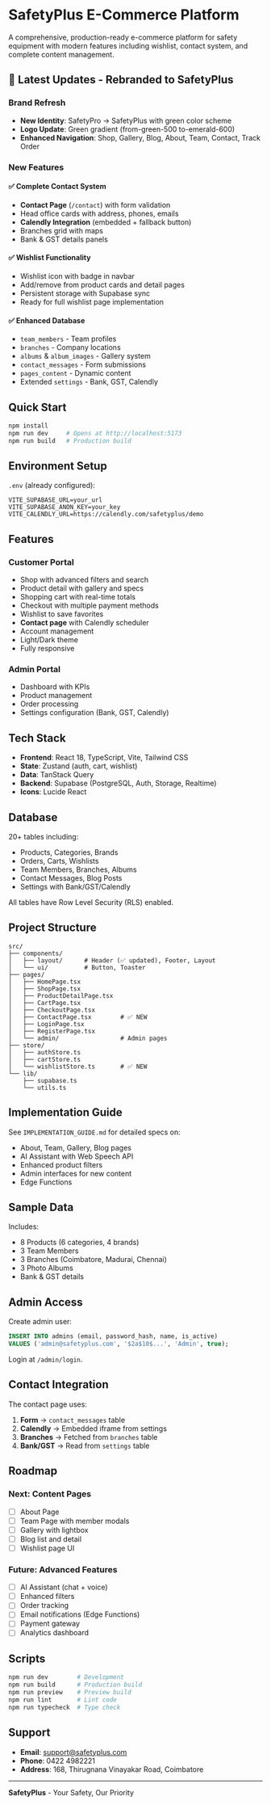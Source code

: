 # SafetyPlus E-Commerce Platform

A comprehensive, production-ready e-commerce platform for safety equipment with modern features including wishlist, contact system, and complete content management.

## 🎉 Latest Updates - Rebranded to SafetyPlus

### Brand Refresh
- **New Identity**: SafetyPro → SafetyPlus with green color scheme
- **Logo Update**: Green gradient (from-green-500 to-emerald-600)
- **Enhanced Navigation**: Shop, Gallery, Blog, About, Team, Contact, Track Order

### New Features

#### ✅ Complete Contact System
- **Contact Page** (`/contact`) with form validation
- Head office cards with address, phones, emails
- **Calendly Integration** (embedded + fallback button)
- Branches grid with maps
- Bank & GST details panels

#### ✅ Wishlist Functionality
- Wishlist icon with badge in navbar
- Add/remove from product cards and detail pages
- Persistent storage with Supabase sync
- Ready for full wishlist page implementation

#### ✅ Enhanced Database
- `team_members` - Team profiles
- `branches` - Company locations
- `albums` & `album_images` - Gallery system
- `contact_messages` - Form submissions
- `pages_content` - Dynamic content
- Extended `settings` - Bank, GST, Calendly

## Quick Start

```bash
npm install
npm run dev     # Opens at http://localhost:5173
npm run build   # Production build
```

## Environment Setup

`.env` (already configured):
```
VITE_SUPABASE_URL=your_url
VITE_SUPABASE_ANON_KEY=your_key
VITE_CALENDLY_URL=https://calendly.com/safetyplus/demo
```

## Features

### Customer Portal
- Shop with advanced filters and search
- Product detail with gallery and specs
- Shopping cart with real-time totals
- Checkout with multiple payment methods
- Wishlist to save favorites
- **Contact page** with Calendly scheduler
- Account management
- Light/Dark theme
- Fully responsive

### Admin Portal
- Dashboard with KPIs
- Product management
- Order processing
- Settings configuration (Bank, GST, Calendly)

## Tech Stack

- **Frontend**: React 18, TypeScript, Vite, Tailwind CSS
- **State**: Zustand (auth, cart, wishlist)
- **Data**: TanStack Query
- **Backend**: Supabase (PostgreSQL, Auth, Storage, Realtime)
- **Icons**: Lucide React

## Database

20+ tables including:
- Products, Categories, Brands
- Orders, Carts, Wishlists
- Team Members, Branches, Albums
- Contact Messages, Blog Posts
- Settings with Bank/GST/Calendly

All tables have Row Level Security (RLS) enabled.

## Project Structure

```
src/
├── components/
│   ├── layout/      # Header (✅ updated), Footer, Layout
│   └── ui/          # Button, Toaster
├── pages/
│   ├── HomePage.tsx
│   ├── ShopPage.tsx
│   ├── ProductDetailPage.tsx
│   ├── CartPage.tsx
│   ├── CheckoutPage.tsx
│   ├── ContactPage.tsx        # ✅ NEW
│   ├── LoginPage.tsx
│   ├── RegisterPage.tsx
│   └── admin/                 # Admin pages
├── store/
│   ├── authStore.ts
│   ├── cartStore.ts
│   └── wishlistStore.ts       # ✅ NEW
└── lib/
    ├── supabase.ts
    └── utils.ts
```

## Implementation Guide

See `IMPLEMENTATION_GUIDE.md` for detailed specs on:
- About, Team, Gallery, Blog pages
- AI Assistant with Web Speech API
- Enhanced product filters
- Admin interfaces for new content
- Edge Functions

## Sample Data

Includes:
- 8 Products (6 categories, 4 brands)
- 3 Team Members
- 3 Branches (Coimbatore, Madurai, Chennai)
- 3 Photo Albums
- Bank & GST details

## Admin Access

Create admin user:
```sql
INSERT INTO admins (email, password_hash, name, is_active)
VALUES ('admin@safetyplus.com', '$2a$10$...', 'Admin', true);
```

Login at `/admin/login`.

## Contact Integration

The contact page uses:
1. **Form** → `contact_messages` table
2. **Calendly** → Embedded iframe from settings
3. **Branches** → Fetched from `branches` table
4. **Bank/GST** → Read from `settings` table

## Roadmap

### Next: Content Pages
- [ ] About Page
- [ ] Team Page with member modals
- [ ] Gallery with lightbox
- [ ] Blog list and detail
- [ ] Wishlist page UI

### Future: Advanced Features
- [ ] AI Assistant (chat + voice)
- [ ] Enhanced filters
- [ ] Order tracking
- [ ] Email notifications (Edge Functions)
- [ ] Payment gateway
- [ ] Analytics dashboard

## Scripts

```bash
npm run dev        # Development
npm run build      # Production build
npm run preview    # Preview build
npm run lint       # Lint code
npm run typecheck  # Type check
```

## Support

- **Email**: support@safetyplus.com
- **Phone**: 0422 4982221
- **Address**: 168, Thirugnana Vinayakar Road, Coimbatore

---

**SafetyPlus** - Your Safety, Our Priority
